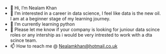 - 👋 Hi, I’m Nealam Khan 
- 👀 I’m interested in a career in data science, I feel like data is the new oil. I am at a beginner stage of my learning journey. 
- 🌱 I’m currently learning python 
- 💞️ Please let me know if your company is looking for juniour data scince roles or any intership as i would be very intrested to work with a dta scince team. 
- 📫 How to reach me @ Nealamkhan@hotmail.co.uk 

<!---
Nealam123/Nealam123 is a ✨ special ✨ repository because its `README.md` (this file) appears on your GitHub profile.
You can click the Preview link to take a look at your changes.
--->
